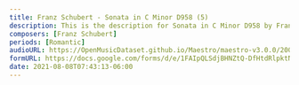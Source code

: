 ```yaml
---
title: Franz Schubert - Sonata in C Minor D958 (5)
description: This is the description for Sonata in C Minor D958 by Franz Schubert
composers: [Franz Schubert]
periods: [Romantic]
audioURL: https://OpenMusicDataset.github.io/Maestro/maestro-v3.0.0/2004/MIDI-Unprocessed_XP_19_R2_2004_01_ORIG_MID--AUDIO_19_R2_2004_02_Track02_wav.midi
formURL: https://docs.google.com/forms/d/e/1FAIpQLSdjBHNZtQ-DfHtdRlpktNpOsZ4nYKQt2r5iI3CWc42RV7xgtQ/viewform
date: 2021-08-08T07:43:13-06:00
---
```

